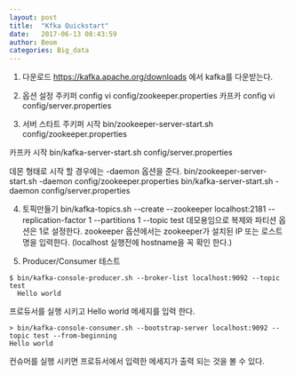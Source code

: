 ```yaml
---
layout: post
title:  "Kfka Quickstart"
date:   2017-06-13 08:43:59
author: Beom
categories: Big_data
---
```

1. 다운로드
https://kafka.apache.org/downloads 에서 kafka를 다운받는다.

2. 옵션 설정
주키퍼 config
vi config/zookeeper.properties
카프카 config
vi config/server.properties

3. 서버 스타트
주키퍼 시작
 bin/zookeeper-server-start.sh config/zookeeper.properties

 카프카 시작
 bin/kafka-server-start.sh config/server.properties
 
 데몬 형태로 시작 할 경우에는 -daemon 옵션을 준다.
 bin/zookeeper-server-start.sh -daemon config/zookeeper.properties
 bin/kafka-server-start.sh -daemon config/server.properties
 
4. 토픽만들기 
bin/kafka-topics.sh --create --zookeeper localhost:2181 --replication-factor 1 --partitions 1 --topic test
데모용임으로 복제와 파티션 옵션은 1로 설정한다. zookeeper 옵션에서는 zookeeper가 설치된 IP 또는 로스트명을 입력한다. (localhost 실행전에 hostname을 꼭 확인 한다.)

5. Producer/Consumer 테스트
```
$ bin/kafka-console-producer.sh --broker-list localhost:9092 --topic test
  Hello world
```
프로듀서를 실행 시키고 Hello world 메세지를 입력 한다.
```
> bin/kafka-console-consumer.sh --bootstrap-server localhost:9092 --topic test --from-beginning
Hello world
```
컨슈머를 실행 시키면 프로듀서에서 입력한 메세지가 출력 되는 것을 볼 수 있다.